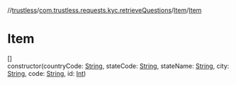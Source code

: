 //[trustless](../../../index.md)/[com.trustless.requests.kyc.retrieveQuestions](../index.md)/[Item](index.md)/[Item](-item.md)

# Item

[]\
constructor(countryCode: [String](https://kotlinlang.org/api/latest/jvm/stdlib/kotlin/-string/index.html), stateCode: [String](https://kotlinlang.org/api/latest/jvm/stdlib/kotlin/-string/index.html), stateName: [String](https://kotlinlang.org/api/latest/jvm/stdlib/kotlin/-string/index.html), city: [String](https://kotlinlang.org/api/latest/jvm/stdlib/kotlin/-string/index.html), code: [String](https://kotlinlang.org/api/latest/jvm/stdlib/kotlin/-string/index.html), id: [Int](https://kotlinlang.org/api/latest/jvm/stdlib/kotlin/-int/index.html))
